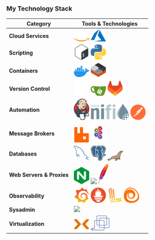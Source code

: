 ### My Technology Stack

| Category | Tools & Technologies |
|-----------|----------------------|
| **Cloud Services** | <img src="./images/aws-light.svg" width="40"/> <img src="./images/azure.svg" width="40"/> |
| **Scripting** | <img src="./images/bash-icon-svgrepo-com.svg" width="40"/> <img src="./images/python-svgrepo-com.svg" width="40"/> |
| **Containers** | <img src="./images/docker.svg" width="40"/> <img src="./images/containers.svg" width="40"/> |
| **Version Control** | <img src="./images/github-light.svg" width="40"/> <img src="./images/gitea.svg" width="40"/>  <img src="./images/gitlab.svg" width="40"/>|
| **Automation** | <img src="./images/jenkins.svg" width="40"/>   <img src="./images/Apache-nifi-logo.svg" width="100"/>   <img src="./images/postman-icon-svgrepo-com.svg" width="40"/> |
| **Message Brokers** | <img src="./images/rabbitmq.svg" width="40"/> <img src="./images/activemq_logo_icon.svg" width="40"/> |
| **Databases** | <img src="./images/mysql.svg" width="40"/> <img src="./images/postgresql.svg" width="40"/> <img src="./images/mariadb.svg" width="40"/> |
| **Web Servers & Proxies** | <img src="./images/nginx.svg" width="40"/> <img src="./images/haproxy.svg" width="40"/> <img src="./images/apache.svg" width="30"/> |
| **Observability** | <img src="./images/grafana.svg" width="40"/> <img src="./images/prometheus.svg" width="40"/> <img src="./images/loki.svg" width="40"/> <img src="./images/alloy.svg" width="40"/> |
| **Sysadmin** | <img src="https://skillicons.dev/icons?i=linux,windows" /> |
| **Virtualization** | <img src="./images/proxmox-light.svg" width="40"/> <<img src="./images/vmware.svg" width="40"/> |
